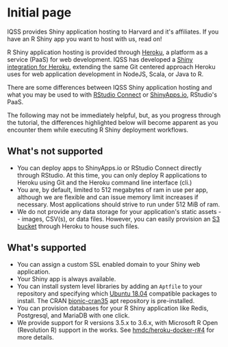 # Initial page

IQSS provides Shiny application hosting to Harvard and it's affiliates. If you  have an R Shiny app you want to host with us, read on!

R Shiny application hosting is provided through [Heroku](https://www.heroku.com), a platform as a service (PaaS) for web development. IQSS has developed a [Shiny integration for Heroku](https://github.com/hmdc/heroku-docker-r), extending the same Git centered approach Heroku uses for web application development in NodeJS, Scala, or Java to R.

There are some differences between IQSS Shiny application hosting and what you may be used to with [RStudio Connect](https://rstudio.com/products/connect/) or [ShinyApps.io](https://www.shinyapps.io/), RStudio's PaaS.

The following may not be immediately helpful, but, as you progress through the tutorial, the differences highlighted below will become apparent as you encounter them while executing R Shiny deployment workflows.

## What's not supported
* You can deploy apps to ShinyApps.io or RStudio Connect directly through RStudio. At this time, you can only deploy R applications to Heroku using Git and the Heroku command line interface (cli.)
* You are, by default, limited to 512 megabytes of ram in use per app, although we are flexible and can issue memory limit increases if necessary. Most applications should strive to run under 512 MiB of ram.
* We do not provide any data storage for your application's static assets -- images, CSV(s), or data files. However, you can easily provision an [S3 bucket](https://elements.heroku.com/addons/bucketeer) through Heroku to house such files.

## What's supported
* You can assign a custom SSL enabled domain to your Shiny web application.
* Your Shiny app is always available.
* You can install system level libraries by adding an ```Aptfile``` to your repository and specifying which [Ubuntu 18.04](https://packages.ubuntu.com) compatible packages to install. The CRAN [bionic-cran35](https://cran.r-project.org/bin/linux/ubuntu/) apt repository is pre-installed. 
* You can provision databases for your R Shiny application like Redis, Postgresql, and MariaDB with one click.
* We provide support for R versions 3.5.x to 3.6.x, with Microsoft R Open (Revolution R) support in the works. See [hmdc/heroku-docker-r#4](https://github.com/hmdc/heroku-docker-r/issues/4) for more details.